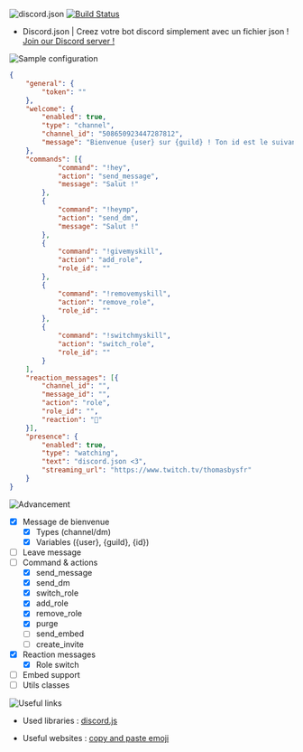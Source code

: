 ![discord.json](https://nsa39.casimages.com/img/2018/11/04/181104041539518569.png)
[![Build Status](https://travis-ci.org/dotOverflow/discord.json.svg?branch=master)](https://travis-ci.org/dotOverflow/discord.json)

- Discord.json | Creez votre bot discord simplement avec un fichier json !
[Join our Discord server !](https://discord.gg/X5ccPhr)

![Sample configuration](https://nsa39.casimages.com/img/2018/11/04/181104042118770870.png)

```json
{
    "general": {
        "token": ""
    },
    "welcome": {
        "enabled": true,
        "type": "channel",
        "channel_id": "508650923447287812",
        "message": "Bienvenue {user} sur {guild} ! Ton id est le suivant : {id} !"
    },
    "commands": [{
            "command": "!hey",
            "action": "send_message",
            "message": "Salut !"
        },
        {
            "command": "!heymp",
            "action": "send_dm",
            "message": "Salut !"
        },
        {
            "command": "!givemyskill",
            "action": "add_role",
            "role_id": ""
        },
        {
            "command": "!removemyskill",
            "action": "remove_role",
            "role_id": ""
        },
        {
            "command": "!switchmyskill",
            "action": "switch_role",
            "role_id": ""
        }
    ],
    "reaction_messages": [{
        "channel_id": "",
        "message_id": "",
        "action": "role",
        "role_id": "",
        "reaction": "🌠"
    }],
    "presence": {
        "enabled": true,
        "type": "watching",
        "text": "discord.json <3",
        "streaming_url": "https://www.twitch.tv/thomasbysfr"
    }
}
```

![Advancement](https://nsa39.casimages.com/img/2018/11/04/181104042331851103.png)

- [x] Message de bienvenue
    - [x] Types (channel/dm)
    - [x] Variables ({user}, {guild}, {id})
- [ ] Leave message
- [ ] Command & actions
    - [x] send_message
    - [x] send_dm
    - [x] switch_role
    - [x] add_role
    - [x] remove_role
    - [x] purge
    - [ ] send_embed
    - [ ] create_invite
- [x] Reaction messages
    - [x] Role switch
- [ ] Embed support
- [ ] Utils classes

![Useful links](https://nsa39.casimages.com/img/2018/11/04/181104042331933180.png)

- Used libraries :
[discord.js](https://github.com/discordjs/discord.js/)

- Useful websites :
[copy and paste emoji](https://www.copyandpasteemoji.com/)
